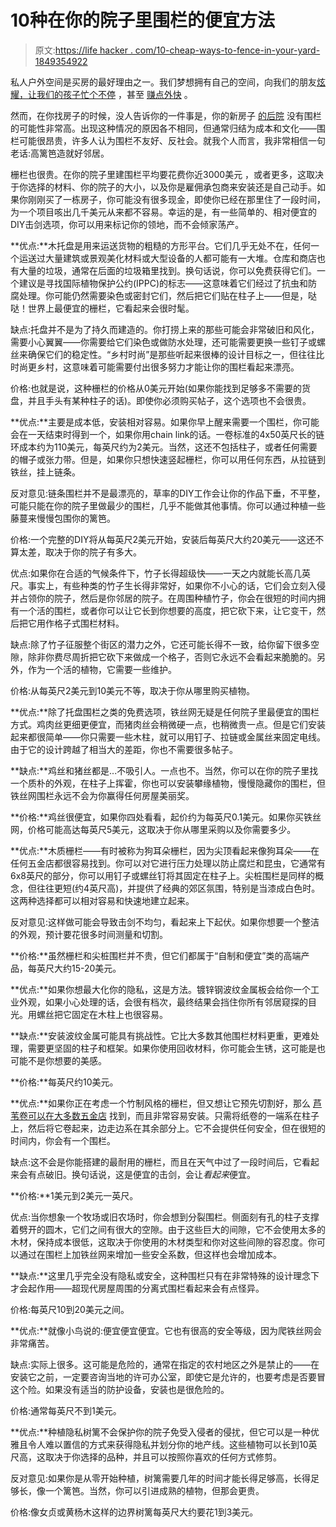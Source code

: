 # 10种在你的院子里围栏的便宜方法

> 原文:[https://life hacker . com/10-cheap-ways-to-fence-in-your-yard-1849354922](https://lifehacker.com/10-cheap-ways-to-fence-in-your-yard-1849354922)

私人户外空间是买房的最好理由之一。我们梦想拥有自己的空间，向我们的朋友[炫耀，让我们的孩子忙个不停](https://lifehacker.com/6-great-energy-burning-backyard-games-for-little-kids-1844203883) ，甚至 [赚点外快](https://lifehacker.com/you-can-make-extra-money-by-letting-dogs-play-in-your-b-1849327367) 。

然而，在你找房子的时候，没人告诉你的一件事是，你的新房子 [的后院](https://thinkrealstate.com/why-dont-houses-in-america-have-fences/) 没有围栏的可能性非常高。出现这种情况的原因各不相同，但通常归结为成本和文化——围栏可能很昂贵，许多人认为围栏不友好、反社会。就我个人而言，我非常相信一句老话:高篱笆造就好邻居。

栅栏也很贵。在你的院子里建围栏平均要花费你近3000美元 ，或者更多，这取决于你选择的材料、你的院子的大小，以及你是雇佣承包商来安装还是自己动手。如果你刚刚买了一栋房子，你可能没有很多现金，即使你已经在那里住了一段时间，为一个项目咳出几千美元从来都不容易。幸运的是，有一些简单的、相对便宜的DIY击剑选项，你可以用来标记你的领地，而不会倾家荡产。

**优点:**木托盘是用来运送货物的粗糙的方形平台。它们几乎无处不在，任何一个运送过大量建筑或景观美化材料或大型设备的人都可能有一大堆。仓库和商店也有大量的垃圾，通常在后面的垃圾箱里找到。换句话说，你可以免费获得它们。一个建议是寻找国际植物保护公约(IPPC)的标志——这意味着它们经过了抗虫和防腐处理。你可能仍然需要染色或密封它们，然后把它们贴在柱子上——但是，哒哒！世界上最便宜的栅栏，它看起来会很时髦。

缺点:托盘并不是为了持久而建造的。你打捞上来的那些可能会非常破旧和风化，需要小心翼翼——你需要给它们染色或做防水处理，还可能需要更换一些钉子或螺丝来确保它们的稳定性。“乡村时尚”是那些听起来很棒的设计目标之一，但往往比时尚更乡村，这意味着可能需要付出很多努力才能让你的围栏看起来漂亮。

价格:也就是说，这种栅栏的价格从0美元开始(如果你能找到足够多不需要的货盘，并且手头有某种柱子的话)。即使你必须购买帖子，这个选项也不会很贵。

**优点:**主要是成本低，安装相对容易。如果你早上醒来需要一个围栏，你可能会在一天结束时得到一个，如果你用chain link的话。一卷标准的4x50英尺长的链环成本约为110美元，每英尺约为2美元。当然，这还不包括柱子，或者任何需要的帽子或张力带。但是，如果你只想快速竖起栅栏，你可以用任何东西，从拉链到铁丝，挂上链条。

反对意见:链条围栏并不是最漂亮的，草率的DIY工作会让你的作品下垂，不平整，可能只能在你的院子里做最少的围栏，几乎不能做其他事情。你可以通过种植一些藤蔓来慢慢包围你的篱笆。

价格:一个完整的DIY将从每英尺2美元开始，安装后每英尺大约20美元——这还不算太差，取决于你的院子有多大。

优点:如果你在合适的气候条件下，竹子长得超级快——一天之内就能长高几英尺。事实上，有些种类的竹子生长得非常好，如果你不小心的话，它们会立刻入侵并占领你的院子，然后是你邻居的院子。在周围种植竹子，你会在很短的时间内拥有一个活的围栏，或者你可以让它长到你想要的高度，把它砍下来，让它变干，然后把它用作格子式围栏材料。

缺点:除了竹子征服整个街区的潜力之外，它还可能长得不一致，给你留下很多空隙，除非你费尽周折把它砍下来做成一个格子，否则它永远不会看起来脆脆的。另外，作为一个活的植物，它需要一些维护。

价格:从每英尺2美元到10美元不等，取决于你从哪里购买植物。

**优点:**除了托盘围栏之类的免费选项，铁丝网无疑是任何院子里最便宜的围栏方式。鸡肉丝更细更便宜，而猪肉丝会稍微硬一点，也稍微贵一点。但是它们安装起来都很简单——你只需要一些木柱，就可以用钉子、拉链或金属丝来固定电线。由于它的设计跨越了相当大的差距，你也不需要很多帖子。

**缺点:**鸡丝和猪丝都是...不吸引人。一点也不。当然，你可以在你的院子里找一个质朴的外观，在柱子上挥霍，你也可以安装攀缘植物，慢慢隐藏你的围栏，但铁丝网围栏永远不会为你赢得任何房屋美丽奖。

**价格:**鸡丝很便宜，如果你四处看看，起价约为每英尺0.1美元。如果你买铁丝网，价格可能高达每英尺5美元，这取决于你从哪里采购以及你需要多少。

**优点:**木质栅栏——有时被称为狗耳朵栅栏，因为尖顶看起来像狗耳朵——在任何五金店都很容易找到。你可以对它进行压力处理以防止腐烂和昆虫，它通常有6x8英尺的部分，你可以用钉子或螺丝钉将其固定在柱子上。尖桩围栏是同样的概念，但往往更短(约4英尺高)，并提供了经典的郊区氛围，特别是当漆成白色时。这两种选择都可以相对容易和快速地建立起来。

反对意见:这样做可能会导致击剑不均匀，看起来上下起伏。如果你想要一个整洁的外观，预计要花很多时间测量和切割。

**价格:**虽然栅栏和尖桩围栏并不贵，但它们都属于“自制和便宜”类的高端产品，每英尺大约15-20美元。

**优点:**如果你想最大化你的隐私，这是方法。镀锌钢波纹金属板会给你一个工业外观，如果小心处理的话，会很有档次，最终结果会挡住你所有邻居窥探的目光。用螺丝把它固定在木柱上也很容易。

**缺点:**安装波纹金属可能具有挑战性。它比大多数其他围栏材料更重，更难处理，需要更坚固的柱子和框架。如果你使用回收材料，你可能会生锈，这可能是也可能不是你想要的美感。

**价格:**每英尺约10美元。

**优点:**如果你正在考虑一个竹制风格的栅栏，但又想让它预先切割好，那么 [芦苇卷可以在大多数五金店](https://www.homedepot.com/p/Vigoro-6-ft-H-x-16-ft-W-Natural-Reed-Garden-Fencing-Roll-0406164/203580820) 找到，而且非常容易安装。只需将纸卷的一端系在柱子上，然后将它卷起来，边走边系在其余部分上。它不会提供任何安全，但在很短的时间内，你会有一个围栏。

缺点:这不会是你能搭建的最耐用的栅栏，而且在天气中过了一段时间后，它看起来会有点破旧。换句话说，这是便宜的击剑，会让*看起来*便宜。

**价格:**1美元到2美元一英尺。

优点:当你想象一个牧场或旧农场时，你会想到分裂围栏。侧面刻有孔的柱子支撑着劈开的圆木，它们之间有很大的空隙。由于这些巨大的间隙，它不会使用太多的木材，保持成本很低，这取决于你使用的木材类型和你对这些间隙的容忍度。你可以通过在围栏上加铁丝网来增加一些安全系数，但这样也会增加成本。

**缺点:**这里几乎完全没有隐私或安全，这种围栏只有在非常特殊的设计理念下才会起作用——超现代房屋周围的分离式围栏看起来会有点怪异。

价格:每英尺10到20美元之间。

**优点:**就像小鸟说的:便宜便宜便宜。它也有很高的安全等级，因为爬铁丝网会非常痛苦。

缺点:实际上很多。这可能是危险的，通常在指定的农村地区之外是禁止的——在安装它之前，一定要咨询当地的许可办公室，即使它是允许的，也要考虑是否要冒这个险。如果没有适当的防护设备，安装也是很危险的。

价格:通常每英尺不到1美元。

**优点:**种植隐私树篱不会保护你的院子免受入侵者的侵扰，但它可以是一种优雅且令人难以置信的方式来获得隐私并划分你的地产线。这些植物可以长到10英尺高，这取决于你选择的品种，并且可以按照你喜欢的任何方式修剪。

反对意见:如果你是从零开始种植，树篱需要几年的时间才能长得足够高，长得足够长，像一个篱笆。当然，你可以引进成熟的植物，但那会更贵。

价格:像女贞或黄杨木这样的边界树篱每英尺大约要花1到3美元。